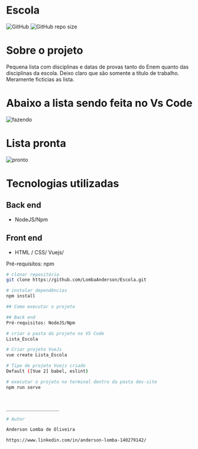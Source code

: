 # Escola

![GitHub](https://img.shields.io/github/license/LombaAnderson/Escola)
![GitHub repo size](https://img.shields.io/github/repo-size/LombaAnderson/Escola)

# Sobre o projeto

Pequena lista com disciplinas e datas de provas tanto do Enem quanto das disciplinas da escola. Deixo claro que são somente a título de trabalho.
Meramente ficticias as lista.

# Abaixo a lista sendo feita no Vs Code

![fazendo](https://user-images.githubusercontent.com/60937513/131852665-9116a7f4-4cdc-471c-adeb-6b0bebb46ebe.png)


# Lista pronta

![pronto](https://user-images.githubusercontent.com/60937513/131852776-b6f0d8c1-21b2-4376-889a-440580889837.png)


# Tecnologias utilizadas
## Back end
- NodeJS/Npm


## Front end 
- HTML / CSS/ Vuejs/

Pré-requisitos: npm 

```bash
# clonar repositório
git clone https://github.com/LombaAnderson/Escola.git

# instalar dependências
npm install

## Como executar o projeto

## Back end
Pré-requisitos: NodeJS/Npm

# criar a pasta do projeto no VS Code
Lista_Escola

# Criar projeto VueJs
vue create Lista_Escola

# Tipo de projeto Vuejs criado
Default ([Vue 2] babel, eslint)

# executar o projeto no terminal dentro da pasta dev-site
npm run serve



____________________

# Autor

Anderson Lomba de Oliveira

https://www.linkedin.com/in/anderson-lomba-140279142/
